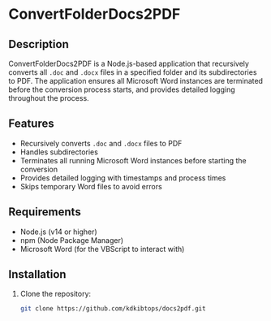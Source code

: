 # ConvertFolderDocs2PDF

## Description

ConvertFolderDocs2PDF is a Node.js-based application that recursively converts all `.doc` and `.docx` files in a specified folder and its subdirectories to PDF. The application ensures all Microsoft Word instances are terminated before the conversion process starts, and provides detailed logging throughout the process.

## Features

- Recursively converts `.doc` and `.docx` files to PDF
- Handles subdirectories
- Terminates all running Microsoft Word instances before starting the conversion
- Provides detailed logging with timestamps and process times
- Skips temporary Word files to avoid errors

## Requirements

- Node.js (v14 or higher)
- npm (Node Package Manager)
- Microsoft Word (for the VBScript to interact with)

## Installation

1. Clone the repository:
   ```sh
   git clone https://github.com/kdkibtops/docs2pdf.git
   ```
